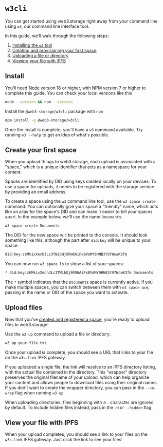 # `w3cli`

You can get started using web3.storage right away from your command line using `w3`, our command line interface tool.

In this guide, we'll walk through the following steps:

1. [Installing the `w3` tool](#install)
2. [Creating and provisioning your first space](#create-your-first-space)
3. [Uploading a file or directory](#upload-files)
4. [Viewing your file with IPFS](#view-your-file-with-ipfs)

## Install

You'll need [Node](https://nodejs.com) version 18 or higher, with NPM version 7 or higher to complete this guide.
You can check your local versions like this

```bash
node --version && npm --version
```

Install the `@web3-storage/w3cli` package with `npm`

```bash
npm install -g @web3-storage/w3cli
```

Once the install is complete, you'll have a `w3` command available. Try running `w3 --help` to get an idea of what's possible.

## Create your first space

When you upload things to web3.storage, each upload is associated with a <abbr id="space">"space,"</abbr> which is a unique identifier that acts as a namespace for your content.

Spaces are identified by <abbr id="did">DID</abbr> using keys created locally on your devices. To use a space for uploads, it needs to be registered with the storage service by providing an email address.

To create a space using the `w3` command line tool, use the `w3 space create` command. You can optionally give your space a "friendly" name, which acts like an alias for the space's DID and can make it easier to tell your spaces apart. In the example below, we'll use the name `Documents`:

```bash
w3 space create Documents
```

The DID for the new space will be printed to the console. It should look something like this, although the part after `did:key` will be unique to your space:

```bash
did:key:z6MkixXechJLc3TWibQj9RN6AiFx8VoMY9HNB3Y97WcwK3fm
```

You can now run `w3 space ls` to show a list of your spaces:

```bash
* did:key:z6MkixXechJLc3TWibQj9RN6AiFx8VoMY9HNB3Y97WcwK3fm Documents
```

The `*` symbol indicates that the `Documents` space is currently active. If you make multiple spaces, you can switch between them with `w3 space use`, passing in the name or DID of the space you want to activate.

## Upload files

Now that you've [created and registered a space](#create-space), you're ready to upload files to web3.storage!

Use the `w3 up` command to upload a file or directory:

```bash
w3 up your-file.txt
```

Once your upload is complete, you should see a URL that links to your file on the `w3s.link` <abbr id="gateway">IPFS gateway</abbr>.

If you uploaded a single file, the link will resolve to an IPFS directory listing, with the actual file contained in the directory. This "wrapper" directory preserves the original filename of your upload, which can help organize your content and allows people to download files using their original names. If you don't want to create the wrapper directory, you can pass in the `--no-wrap` flag when running `w3 up`.

When uploading directories, files beginning with a `.` character are ignored by default. To include hidden files instead, pass in the `-H` or `--hidden` flag.

## View your file with IPFS

When your upload completes, you should see a link to your files on the `w3s.link` <abbr id="gateway">IPFS gateway</abbr>. Just click the link to see your files!
